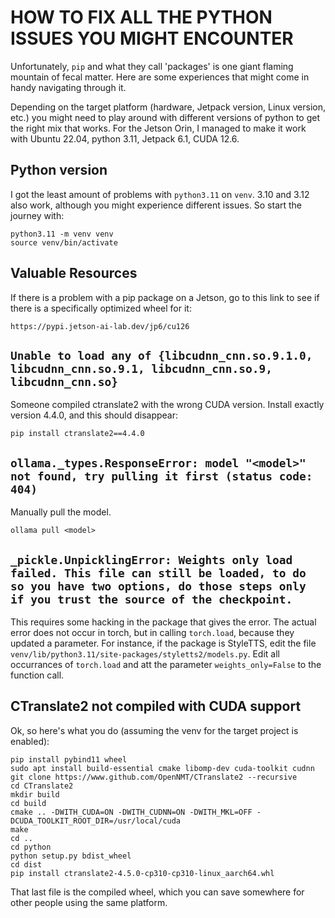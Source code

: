 # HOW TO FIX ALL THE PYTHON ISSUES YOU MIGHT ENCOUNTER

Unfortunately, `pip` and what they call 'packages' is one giant flaming mountain of fecal matter. Here are some experiences that might come in handy navigating through it.

Depending on the target platform (hardware, Jetpack version, Linux version, etc.) you might need to play around with different versions of python to get the right mix that works. For the Jetson Orin, I managed to make it work with Ubuntu 22.04, python 3.11, Jetpack 6.1, CUDA 12.6.

## Python version

I got the least amount of problems with `python3.11` on `venv`. 3.10 and 3.12 also work, although you might experience different issues. So start the journey with:

```
python3.11 -m venv venv
source venv/bin/activate
```

## Valuable Resources

If there is a problem with a pip package on a Jetson, go to this link to see if there is a specifically optimized wheel for it:

```
https://pypi.jetson-ai-lab.dev/jp6/cu126
```

## `Unable to load any of {libcudnn_cnn.so.9.1.0, libcudnn_cnn.so.9.1, libcudnn_cnn.so.9, libcudnn_cnn.so}`

Someone compiled ctranslate2 with the wrong CUDA version. Install exactly version 4.4.0, and this should disappear:

```
pip install ctranslate2==4.4.0
```

## `ollama._types.ResponseError: model "<model>" not found, try pulling it first (status code: 404)`

Manually pull the model.

```
ollama pull <model>
```

## `_pickle.UnpicklingError: Weights only load failed. This file can still be loaded, to do so you have two options, do those steps only if you trust the source of the checkpoint.`

This requires some hacking in the package that gives the error. The actual error does not occur in torch, but in calling `torch.load`, because they updated a parameter. For instance, if the package is StyleTTS, edit the file `venv/lib/python3.11/site-packages/styletts2/models.py`. Edit all occurrances of `torch.load` and att the parameter `weights_only=False` to the function call.

## CTranslate2 not compiled with CUDA support

Ok, so here's what you do (assuming the venv for the target project is enabled):

```
pip install pybind11 wheel
sudo apt install build-essential cmake libomp-dev cuda-toolkit cudnn
git clone https://www.github.com/OpenNMT/CTranslate2 --recursive
cd CTranslate2
mkdir build
cd build
cmake .. -DWITH_CUDA=ON -DWITH_CUDNN=ON -DWITH_MKL=OFF -DCUDA_TOOLKIT_ROOT_DIR=/usr/local/cuda
make
cd ..
cd python
python setup.py bdist_wheel
cd dist
pip install ctranslate2-4.5.0-cp310-cp310-linux_aarch64.whl
```

That last file is the compiled wheel, which you can save somewhere for other people using the same platform.
